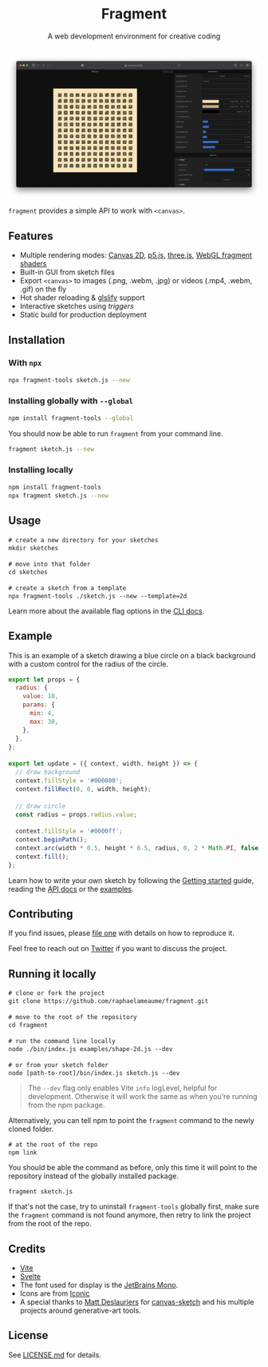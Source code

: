 <h1 align="center">Fragment</h1>
<div align="center">A web development environment for creative coding</div>
<br/>

![Screen capture of Fragment, splitted in two columns, the left one has a centered canvas displaying squares arranged in a grid, the right column contains various controls for colors, variables and exports](https://github.com/raphaelameaume/fragment/raw/main/screenshot.png 'Screen Capture of Fragment')

`fragment` provides a simple API to work with `<canvas>`.

## Features

- Multiple rendering modes: [Canvas 2D](https://developer.mozilla.org/en-US/docs/Web/API/Canvas_API), [p5.js](https://github.com/processing/p5.js/), [three.js](https://github.com/mrdoob/three.js/), [WebGL fragment shaders](https://developer.mozilla.org/en-US/docs/Web/API/WebGLShader)
- Built-in GUI from sketch files
- Export `<canvas>` to images (.png, .webm, .jpg) or videos (.mp4, .webm, .gif) on the fly
- Hot shader reloading & [glslify](https://github.com/glslify/glslify) support
- Interactive sketches using _triggers_
- Static build for production deployment

## Installation

### With `npx`

```bash
npx fragment-tools sketch.js --new
```

### Installing globally with `--global`

```bash
npm install fragment-tools --global
```

You should now be able to run `fragment` from your command line.

```bash
fragment sketch.js --new
```

### Installing locally

```bash
npm install fragment-tools
npx fragment sketch.js --new
```

## Usage

```
# create a new directory for your sketches
mkdir sketches

# move into that folder
cd sketches

# create a sketch from a template
npx fragment-tools ./sketch.js --new --template=2d
```

Learn more about the available flag options in the [CLI docs](./docs/api/CLI.md).

## Example

This is an example of a sketch drawing a blue circle on a black background with a custom control for the radius of the circle.

```js
export let props = {
  radius: {
    value: 10,
    params: {
      min: 4,
      max: 30,
    },
  },
};

export let update = ({ context, width, height }) => {
  // draw background
  context.fillStyle = '#000000';
  context.fillRect(0, 0, width, height);

  // draw circle
  const radius = props.radius.value;

  context.fillStyle = '#0000ff';
  context.beginPath();
  context.arc(width * 0.5, height * 0.5, radius, 0, 2 * Math.PI, false);
  context.fill();
};
```

Learn how to write your own sketch by following the [Getting started](./docs//guide/getting-started.md) guide, reading the [API docs](./docs/api/sketch.md) or the [examples](./examples/).

## Contributing

If you find issues, please [file one](https://github.com/raphaelameaume/fragment/issues) with details on how to reproduce it.

Feel free to reach out on [Twitter](https://twitter.com/raphaelameaume) if you want to discuss the project.

## Running it locally

```
# clone or fork the project
git clone https://github.com/raphaelameaume/fragment.git

# move to the root of the repository
cd fragment

# run the command line locally
node ./bin/index.js examples/shape-2d.js --dev

# or from your sketch folder
node [path-to-root]/bin/index.js sketch.js --dev
```

> The `--dev` flag only enables Vite `info` logLevel, helpful for development. Otherwise it will work the same as when you're running from the npm package.

Alternatively, you can tell npm to point the `fragment` command to the newly cloned folder.

```
# at the root of the repo
npm link
```

You should be able the command as before, only this time it will point to the repository instead of the globally installed package.

```
fragment sketch.js
```

If that's not the case, try to uninstall `fragment-tools` globally first, make sure the `fragment` command is not found anymore, then retry to link the project from the root of the repo.

## Credits

- [Vite](https://vitejs.dev/)
- [Svelte](https://svelte.dev/)
- The font used for display is the [JetBrains Mono](https://www.jetbrains.com/lp/mono/).
- Icons are from [Iconic](https://iconic.app/)
- A special thanks to [Matt Deslauriers](https://www.mattdesl.com/) for [canvas-sketch](https://github.com/mattdesl/canvas-sketch) and his multiple projects around generative-art tools.

## License

See [LICENSE.md](./LICENSE.md) for details.
